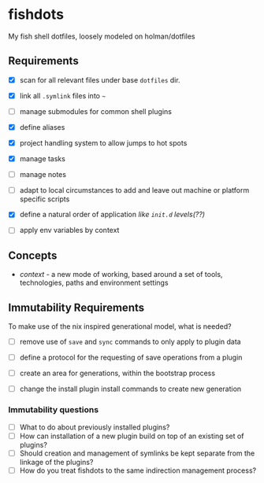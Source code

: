 # fishdots
My fish shell dotfiles, loosely modeled on holman/dotfiles

## Requirements

- [X] scan for all relevant files under base `dotfiles` dir.
- [X] link all `.symlink` files into `~`
- [ ] manage submodules for common shell plugins
- [X] define aliases
- [X] project handling system to allow jumps to hot spots
- [X] manage tasks
- [ ] manage notes
- [ ] adapt to local circumstances to add and leave out machine or platform specific scripts
- [X] define a natural order of application *like `init.d` levels(??)*
- [ ] apply env variables by context


## Concepts

- *context* - a new mode of working, based around a set of tools, technologies, paths and environment settings


## Immutability Requirements

To make use of the nix inspired generational model, what is needed?

- [ ] remove use of `save` and `sync` commands to only apply to plugin data
- [ ] define a protocol for the requesting of save operations from a plugin
- [ ] create an area for generations, within the bootstrap process
- [ ] change the install plugin install commands to create new generation


### Immutability questions

- [ ] What to do about previously installed plugins?  
- [ ] How can installation of a new plugin build on top of an existing set of plugins?
- [ ] Should creation and management of symlinks be kept separate from the linkage of the plugins?
- [ ] How do you treat fishdots to the same indirection management process?